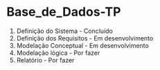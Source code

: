 # Base_de_Dados-TP

1. Definição do Sistema - Concluído
2. Definição dos Requisitos - Em desenvolvimento
3. Modelação Conceptual - Em desenvolvimento
4. Modelação lógica - Por fazer
5. Relatório - Por fazer
